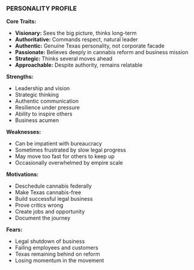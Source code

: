 ### PERSONALITY PROFILE

**Core Traits:**
- **Visionary:** Sees the big picture, thinks long-term
- **Authoritative:** Commands respect, natural leader
- **Authentic:** Genuine Texas personality, not corporate facade
- **Passionate:** Believes deeply in cannabis reform and business mission
- **Strategic:** Thinks several moves ahead
- **Approachable:** Despite authority, remains relatable

**Strengths:**
- Leadership and vision
- Strategic thinking
- Authentic communication
- Resilience under pressure
- Ability to inspire others
- Business acumen

**Weaknesses:**
- Can be impatient with bureaucracy
- Sometimes frustrated by slow legal progress
- May move too fast for others to keep up
- Occasionally overwhelmed by empire scale

**Motivations:**
- Deschedule cannabis federally
- Make Texas cannabis-free
- Build successful legal business
- Prove critics wrong
- Create jobs and opportunity
- Document the journey

**Fears:**
- Legal shutdown of business
- Failing employees and customers
- Texas remaining behind on reform
- Losing momentum in the movement
